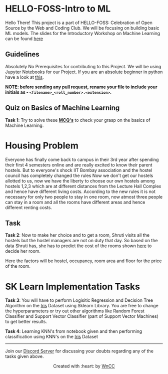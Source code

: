# HELLO-FOSS-Intro to ML
Hello There!
This project is a part of HELLO-FOSS: Celebration of Open Source by the Web and Coding Club. We will be focusing on building basic ML models.
The slides for the Introductory Workshop on Machine Learning can be found <a href = "https://docs.google.com/presentation/d/1UKiMZTcnCOUxNHcBNnSd-n6FCgyZYEldMT--3h0nzok/edit?usp=sharing">here</a>

## Guidelines
Absolutely No Prerequisites for contributing to this Project.
We will be using Jupyter Notebooks for our Project. If you are an absolute beginner in python have a look at [this](https://github.com/wncc/learners-space/tree/master/Python).

**NOTE: before sending any pull request, rename your file to include your initials as - `<filename>_<roll_number>.<extension>`.**

## Quiz on Basics of Machine Learning

 **Task 1**: Try to solve these [**MCQ's**](https://forms.gle/UNLr1X793j2X2giT7) to check your grasp on the basics of Machine Learning.

# Housing Problem
Everyone has finally come back to campus in their 3rd year after spending their first 4 semesters online and are really excited to know their parent hostels. But to everyone's shock IIT Bombay association and the hostel council has completely changed the rules
Now we don't get our hostels allotted to us, now we have the liberty to choose our own hostels among hostels 1,2,3 which are at different distances from the Lecture Hall Complex and hence have different living costs. According to the new rules it is not necessary for only two people to stay in one room, now atmost three people can stay in a room and all the rooms have different areas and hence different renting costs.


## Task
**Task 2**:  Now to make her choice and to get a room, Shruti visits all the hostels but the hostel managers are not on duty that day. So based on the data Shruti has, she has to predict the cost of the rooms shown [here](Hostel_Linear_Dataset.csv) to decide her room.

Here the factors will be hostel, occupancy, room area and floor for the price of the room.

# SK Learn Implementation Tasks
**Task 3**: You will have to perform Logisitic Regression and Decision Tree Algorithm on the [Iris](iris.csv) Dataset using Sklearn Library. You are free to change the hyperparameters or try out other algorithms like Random Forest Classifier and Support Vector Classifier (part of Support Vector Machines) to get better results. 

**Task 4**: Learning KNN's from notebook given and then performing classification using KNN's on the [Iris](iris.csv) Dataset

***
Join our [Discord Server](https://discord.gg/fHUH46xyGD) for discussing your doubts regarding any of the tasks given above.
<p align="center">Created with :heart: by <a href="https://wncc-iitb.org/">WnCC</a></p>
